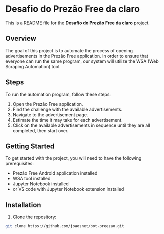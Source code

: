 # Desafio do Prezão Free da claro

This is a README file for the **Desafio do Prezão Free da claro** project.

## Overview

The goal of this project is to automate the process of opening advertisements in the Prezão Free application. In order to ensure that everyone can run the same program, our system will utilize the WSA (Web Scraping Automation) tool.

## Steps

To run the automation program, follow these steps:

1. Open the Prezão Free application.
2. Find the challenge with the available advertisements.
3. Navigate to the advertisement page.
4. Estimate the time it may take for each advertisement.
5. Click on the available advertisements in sequence until they are all completed, then start over.

## Getting Started

To get started with the project, you will need to have the following prerequisites:

- Prezão Free Android application installed
- WSA tool installed
- Jupyter Notebook installed
- or VS code with Jupyter Notebook extension installed

## Installation

1. Clone the repository:

```bash
git clone https://github.com/joaosnet/bot-preezao.git
